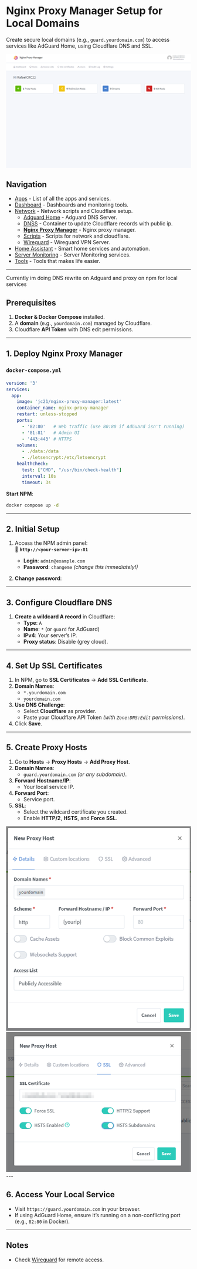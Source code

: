 # **Nginx Proxy Manager Setup for Local Domains**  

Create secure local domains (e.g., `guard.yourdomain.com`) to access services like AdGuard Home, using Cloudflare DNS and SSL.

<img src="../../assets/network/nginx1.png" width="900" alt="AdguardHome"/>

## Navigation
* [Apps](/apps/README.md) - List of all the apps and services.
* [Dashboard](/dashboard/README.md) - Dashboards and monitoring tools.
* [Network](/network/README.md) - Network scripts and Cloudflare setup.
  - [Adguard Home](/network/adguardHome/README.md) - Adguard DNS Server.
  - [DNSS](/network/dnss/README.md) - Container to update Cloudflare records with public ip.
  - [__Nginx Proxy Manager__](/network/nginx/README.md) - Nginx proxy manager.
  - [Scripts](/network/scripts/README.md) - Scripts for network and cloudflare.
  - [Wireguard](/network/wireguard/README.md) - Wireguard VPN Server.
* [Home Assistant](/homeassistant/README.md) - Smart home services and automation.
* [Server Monitoring](/monitoring/README.md) - Server Monitoring services.
* [Tools](/tools/README.md) - Tools that makes life easier.

---

Currently im doing DNS rewrite on Adguard and proxy on npm for local services

## **Prerequisites**
1. **Docker & Docker Compose** installed.
2. A **domain** (e.g., `yourdomain.com`) managed by Cloudflare.
3. Cloudflare **API Token** with DNS edit permissions.

---

## **1. Deploy Nginx Proxy Manager**
### **`docker-compose.yml`**
```yaml
version: '3'
services:
  app:
    image: 'jc21/nginx-proxy-manager:latest'
    container_name: nginx-proxy-manager
    restart: unless-stopped
    ports:
      - '82:80'   # Web traffic (use 80:80 if AdGuard isn't running)
      - '81:81'   # Admin UI
      - '443:443' # HTTPS
    volumes:
      - ./data:/data
      - ./letsencrypt:/etc/letsencrypt
    healthcheck:
      test: ["CMD", "/usr/bin/check-health"]
      interval: 10s
      timeout: 3s
```

**Start NPM**:  
```bash
docker compose up -d
```

---

## **2. Initial Setup**
1. Access the NPM admin panel:  
   🔗 **`http://<your-server-ip>:81`**  
   - **Login**: `admin@example.com`  
   - **Password**: `changeme` *(change this immediately!)*  

2. **Change password**:  

---

## **3. Configure Cloudflare DNS**
1. **Create a wildcard A record** in Cloudflare:  
   - **Type**: `A`  
   - **Name**: `*` (or `guard` for AdGuard)  
   - **IPv4**: Your server’s IP.  
   - **Proxy status**: Disable (grey cloud).  

---

## **4. Set Up SSL Certificates**
1. In NPM, go to **SSL Certificates** → **Add SSL Certificate**.  
2. **Domain Names**:  
   - `*.yourdomain.com`  
   - `yourdomain.com`  
3. **Use DNS Challenge**:  
   - Select **Cloudflare** as provider.  
   - Paste your Cloudflare API Token *(with `Zone:DNS:Edit` permissions)*.  
4. Click **Save**.  

---

## **5. Create Proxy Hosts**
1. Go to **Hosts** → **Proxy Hosts** → **Add Proxy Host**.  
2. **Domain Names**:  
   - `guard.yourdomain.com` *(or any subdomain)*.  
3. **Forward Hostname/IP**:  
   - Your local service IP.  
4. **Forward Port**:  
   - Service port.  
5. **SSL**:  
   - Select the wildcard certificate you created.  
   - Enable **HTTP/2**, **HSTS**, and **Force SSL**.  

<img src="../../assets/network/nginx2.png" alt="AdguardHome"/>
<img src="../../assets/network/nginx3.png" alt="AdguardHome"/>
---

## **6. Access Your Local Service**
- Visit `https://guard.yourdomain.com` in your browser.  
- If using AdGuard Home, ensure it’s running on a non-conflicting port (e.g., `82:80` in Docker).

---

## **Notes**
- Check [Wireguard](/network/wireguard/README.md) for remote access.